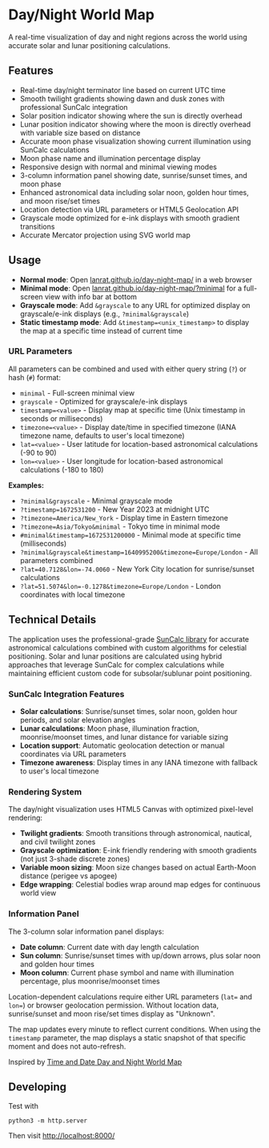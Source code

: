 
# Day/Night World Map

A real-time visualization of day and night regions across the world using accurate solar and lunar positioning calculations.

## Features

- Real-time day/night terminator line based on current UTC time
- Smooth twilight gradients showing dawn and dusk zones with professional SunCalc integration
- Solar position indicator showing where the sun is directly overhead
- Lunar position indicator showing where the moon is directly overhead with variable size based on distance
- Accurate moon phase visualization showing current illumination using SunCalc calculations
- Moon phase name and illumination percentage display
- Responsive design with normal and minimal viewing modes
- 3-column information panel showing date, sunrise/sunset times, and moon phase
- Enhanced astronomical data including solar noon, golden hour times, and moon rise/set times
- Location detection via URL parameters or HTML5 Geolocation API
- Grayscale mode optimized for e-ink displays with smooth gradient transitions
- Accurate Mercator projection using SVG world map

## Usage

- **Normal mode**: Open [lanrat.github.io/day-night-map/](https://lanrat.github.io/day-night-map/) in a web browser
- **Minimal mode**: Open [lanrat.github.io/day-night-map/?minimal](https://lanrat.github.io/day-night-map/?minimal) for a full-screen view with info bar at bottom
- **Grayscale mode**: Add `&grayscale` to any URL for optimized display on grayscale/e-ink displays (e.g., `?minimal&grayscale`)
- **Static timestamp mode**: Add `&timestamp=<unix_timestamp>` to display the map at a specific time instead of current time

### URL Parameters

All parameters can be combined and used with either query string (`?`) or hash (`#`) format:

- `minimal` - Full-screen minimal view
- `grayscale` - Optimized for grayscale/e-ink displays  
- `timestamp=<value>` - Display map at specific time (Unix timestamp in seconds or milliseconds)
- `timezone=<value>` - Display date/time in specified timezone (IANA timezone name, defaults to user's local timezone)
- `lat=<value>` - User latitude for location-based astronomical calculations (-90 to 90)
- `lon=<value>` - User longitude for location-based astronomical calculations (-180 to 180)

**Examples:**

- `?minimal&grayscale` - Minimal grayscale mode
- `?timestamp=1672531200` - New Year 2023 at midnight UTC
- `?timezone=America/New_York` - Display time in Eastern timezone
- `?timezone=Asia/Tokyo&minimal` - Tokyo time in minimal mode
- `#minimal&timestamp=1672531200000` - Minimal mode at specific time (milliseconds)
- `?minimal&grayscale&timestamp=1640995200&timezone=Europe/London` - All parameters combined
- `?lat=40.7128&lon=-74.0060` - New York City location for sunrise/sunset calculations
- `?lat=51.5074&lon=-0.1278&timezone=Europe/London` - London coordinates with local timezone

## Technical Details

The application uses the professional-grade [SunCalc library](https://github.com/mourner/suncalc) for accurate astronomical calculations combined with custom algorithms for celestial positioning. Solar and lunar positions are calculated using hybrid approaches that leverage SunCalc for complex calculations while maintaining efficient custom code for subsolar/sublunar point positioning.

### SunCalc Integration Features

- **Solar calculations**: Sunrise/sunset times, solar noon, golden hour periods, and solar elevation angles
- **Lunar calculations**: Moon phase, illumination fraction, moonrise/moonset times, and lunar distance for variable sizing
- **Location support**: Automatic geolocation detection or manual coordinates via URL parameters
- **Timezone awareness**: Display times in any IANA timezone with fallback to user's local timezone

### Rendering System

The day/night visualization uses HTML5 Canvas with optimized pixel-level rendering:

- **Twilight gradients**: Smooth transitions through astronomical, nautical, and civil twilight zones
- **Grayscale optimization**: E-ink friendly rendering with smooth gradients (not just 3-shade discrete zones)
- **Variable moon sizing**: Moon size changes based on actual Earth-Moon distance (perigee vs apogee)
- **Edge wrapping**: Celestial bodies wrap around map edges for continuous world view

### Information Panel

The 3-column solar information panel displays:

- **Date column**: Current date with day length calculation
- **Sun column**: Sunrise/sunset times with up/down arrows, plus solar noon and golden hour times
- **Moon column**: Current phase symbol and name with illumination percentage, plus moonrise/moonset times

Location-dependent calculations require either URL parameters (`lat=` and `lon=`) or browser geolocation permission. Without location data, sunrise/sunset and moon rise/set times display as "Unknown".

The map updates every minute to reflect current conditions. When using the `timestamp` parameter, the map displays a static snapshot of that specific moment and does not auto-refresh.

Inspired by [Time and Date Day and Night World Map](https://www.timeanddate.com/worldclock/sunearth.html)

## Developing

Test with

```shell
python3 -m http.server
```

Then visit [http://localhost:8000/](http://localhost:8000/)
